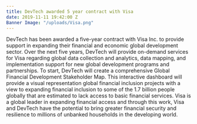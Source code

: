 ```yaml
---
title: DevTech awarded 5 year contract with Visa
date: 2019-11-11 19:42:00 Z
Banner Image: "/uploads/Visa.png"
---
```



DevTech has been awarded a five-year contract with Visa Inc. to provide support in expanding their financial and economic global development sector. Over the next five years, DevTech will provide on-demand services for Visa regarding global data collection and analytics, data mapping, and implementation support for new global development programs and partnerships. To start, DevTech will create a comprehensive Global Financial Development Stakeholder Map. This interactive dashboard will provide a visual representation global financial inclusion projects with a view to expanding financial inclusion to some of the 1.7 billion people globally that are estimated to lack access to basic financial services. Visa is a global leader in expanding financial access and through this work, Visa and DevTech have the potential to bring greater financial security and resilience to millions of unbanked households in the developing world. 

